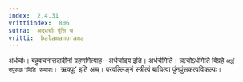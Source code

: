 ```yaml
---
index:  2.4.31
vrittiindex:  806
sutra:  अद्र्धर्चाः पुंसि च
vritti:  balamanorama 
---
```


अर्धर्चाः। बहुवचनात्तदादीनां ग्रहणमित्याह--अर्धर्चादय इति। अर्धर्चमिति। ऋचोऽर्धमिति विग्रहे `अर्द्धं नपुंसक'मिति समासः। `ऋक्पूः' इति अच्। परवल्लिङ्गं स्त्रीत्वं बाधित्वा पुंनपुंसकत्वविकल्पः।

